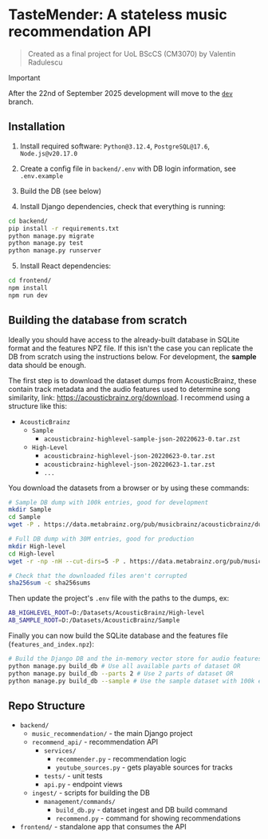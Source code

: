 # TasteMender: A stateless music recommendation API
> Created as a final project for UoL BScCS (CM3070) by Valentin Radulescu

> [!IMPORTANT]
> After the 22nd of September 2025 development will move to the [`dev`](https://github.com/RadValentin/CM3070-FP-Music-Recommendation/tree/dev) branch.

## Installation

1. Install required software: `Python@3.12.4`, `PostgreSQL@17.6`, `Node.js@v20.17.0 `

2. Create a config file in `backend/.env` with DB login information, see `.env.example`

3. Build the DB (see below)

4. Install Django dependencies, check that everything is running:
```bash
cd backend/
pip install -r requirements.txt
python manage.py migrate
python manage.py test
python manage.py runserver
```

5. Install React dependencies:
```bash
cd frontend/
npm install
npm run dev
```

## Building the database from scratch
Ideally you should have access to the already-built database in SQLite format and the features NPZ file. If this isn't the case you can replicate the DB from scratch using the instructions below. For development, the **sample** data should be enough.

The first step is to download the dataset dumps from AcousticBrainz, these contain track metadata and the audio features used to determine song similarity, link: https://acousticbrainz.org/download. I recommend using a structure like this:

- `AcousticBrainz`
  - `Sample`
    - `acousticbrainz-highlevel-sample-json-20220623-0.tar.zst`
  - `High-Level`
    - `acousticbrainz-highlevel-json-20220623-0.tar.zst`
    - `acousticbrainz-highlevel-json-20220623-1.tar.zst`
    - `...`

You download the datasets from a browser or by using these commands:

```bash
# Sample DB dump with 100k entries, good for development
mkdir Sample
cd Sample
wget -P . https://data.metabrainz.org/pub/musicbrainz/acousticbrainz/dumps/acousticbrainz-sample-json-20220623/acousticbrainz-highlevel-sample-json-20220623-0.tar.zst

# Full DB dump with 30M entries, good for production
mkdir High-level
cd High-level
wget -r -np -nH --cut-dirs=5 -P . https://data.metabrainz.org/pub/musicbrainz/acousticbrainz/dumps/acousticbrainz-highlevel-json-20220623/

# Check that the downloaded files aren't corrupted
sha256sum -c sha256sums
```

Then update the project's `.env` file with the paths to the dumps, ex:

```bash
AB_HIGHLEVEL_ROOT=D:/Datasets/AcousticBrainz/High-level
AB_SAMPLE_ROOT=D:/Datasets/AcousticBrainz/Sample
```

Finally you can now build the SQLite database and the features file (`features_and_index.npz`):

```bash
# Build the Django DB and the in-memory vector store for audio features
python manage.py build_db # Use all available parts of dataset OR
python manage.py build_db --parts 2 # Use 2 parts of dataset OR
python manage.py build_db --sample # Use the sample dataset with 100k entries
```

## Repo Structure

- `backend/`
  - `music_recommendation/` - the main Django project
  - `recommend_api/` - recommendation API
    - `services/`
      - `recommender.py` - recommendation logic
      - `youtube_sources.py` - gets playable sources for tracks
    - `tests/` - unit tests
    - `api.py` - endpoint views
  - `ingest/` - scripts for building the DB
    - `management/commands/`
      - `build_db.py` - dataset ingest and DB build command
      - `recommend.py` - command for showing recommendations
- `frontend/` - standalone app that consumes the API